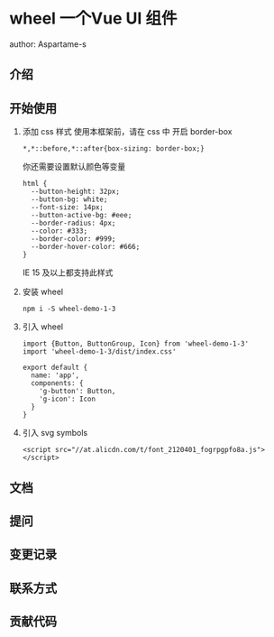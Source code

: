 # wheel 一个Vue UI 组件

author: Aspartame-s

## 介绍

## 开始使用

1. 添加 css 样式
    使用本框架前，请在 css 中 开启 border-box

    ```
    *,*::before,*::after{box-sizing: border-box;}
    ```
    你还需要设置默认颜色等变量

    ```
    html {
      --button-height: 32px;
      --button-bg: white;
      --font-size: 14px;
      --button-active-bg: #eee;
      --border-radius: 4px;
      --color: #333;
      --border-color: #999;
      --border-hover-color: #666;
    }
    ```
     IE 15 及以上都支持此样式

2. 安装 wheel
    ```
    npm i -S wheel-demo-1-3
    ```
3. 引入 wheel
    ```
    import {Button, ButtonGroup, Icon} from 'wheel-demo-1-3'
    import 'wheel-demo-1-3/dist/index.css'

    export default {
      name: 'app',
      components: {
        'g-button': Button,
        'g-icon': Icon
      }
    }
    ```
4. 引入 svg symbols
    ```
    <script src="//at.alicdn.com/t/font_2120401_fogrpgpfo8a.js"></script>
    ```
## 文档

## 提问 

## 变更记录

## 联系方式

## 贡献代码

